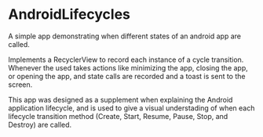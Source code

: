 # AndroidLifecycles
A simple app demonstrating when different states of an android app are called.

Implements a RecyclerView to record each instance of a cycle transition.
Whenever the used takes actions like minimizing the app, closing the app, or opening the app,
and state calls are recorded and a toast is sent to the screen. 

This app was designed as a supplement when explaining the Android application lifecycle, and
is used to give a visual understading of when each lifecycle transition method 
(Create, Start, Resume, Pause, Stop, and Destroy) are called. 

